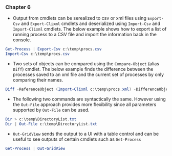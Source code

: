 ### Chapter 6

* Output from cmdlets can be serealized to csv or xml files using `Export-Csv` and `Export-Clixml` cmdlets and deserialized  using `Import-Csv` and `Import-Clixml` cmdlets. The below example shows how to export a list of running process to a CSV file and import the information back in the console.

```powershell
Get-Process | Export-Csv c:\temp\procs.csv
Import-Csv c:\temp\procs.csv
```

* Two sets of objects can be compared using the `Compare-Object` \(alias `Diff`\) cmdlet. The below example finds the difference between the processes saved to an xml file and the current set of processes by only comparing their names.

```powershell
Diff -ReferenceObject (Import-Clixml c:\temp\procs.xml) -DifferenceObject (Get-Process) -Property Name
```

* The following two commands are syntactically the same. However using the `Out-File` approach provides more flexibility since all parameters supported by `Out-File` can be used.

```powershell
Dir > c:\temp\DirectoryList.txt
Dir | Out-File c:\temp\DirectoryList.txt
```

* `Out-GridView` sends the output to a UI with a table control and can be useful to see outputs of certain cmdlets such as `Get-Process`

```powershell
Get-Process | Out-GridView
```





